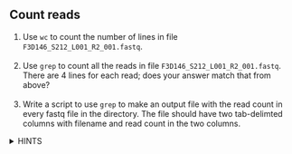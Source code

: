 ## Count reads
1. Use `wc` to count the number of lines in file `F3D146_S212_L001_R2_001.fastq`. <br><br>
2. Use `grep` to count all the reads in file `F3D146_S212_L001_R2_001.fastq`. There are 4 lines for each read; does your answer match that from above? <br><br>
2. Write a script to use `grep` to make an output file with the read count in every fastq file in the directory. The file should have two tab-delimted columns with filename and read count in the two columns.

<details>
    <summary>HINTS</summary>

* Use `man` to get information on `wc` or to find out what `grep` flags to use.  

* Using `^` to require a character to be at the beginning of a line or `$` to require something to be at the end of the line can help your `grep` query. For example `grep "A$"` only searches for lines that end with `A`.  

* Use `tr` to change one character into another. The tab character is `"\t"`.  

* You can pipe the output of one command into another using `|`. For example `echo "hello" | tr "h" "j"` should produce the output `"jello"`.
</p></details>
